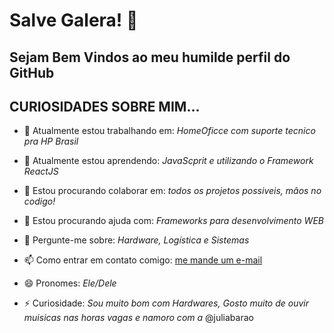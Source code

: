 # Salve Galera!  👋
## Sejam Bem Vindos ao meu humilde perfil do GitHub

## CURIOSIDADES SOBRE MIM...

- 🔭 Atualmente estou trabalhando em: 
*HomeOficce com suporte tecnico pra HP Brasil*

- 🌱 Atualmente estou aprendendo: 
*JavaScprit e utilizando o Framework ReactJS*

- 👯 Estou procurando colaborar em: 
*todos os projetos possiveis, mâos no codigo!*

- 🤔 Estou procurando ajuda com: 
*Frameworks para desenvolvimento WEB*

- 💬 Pergunte-me sobre:
 *Hardware, Logística  e Sistemas*

- 📫 Como entrar em contato comigo:
 [me mande um e-mail](gabrieltijon@gmail.com)

- 😄 Pronomes: 
*Ele/Dele*

- ⚡ Curiosidade:
*Sou muito bom com Hardwares, Gosto muito de ouvir muisicas nas horas vagas e namoro com a* @juliabarao